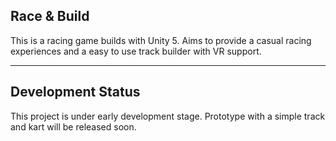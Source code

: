 ## Race & Build

This is a racing game builds with Unity 5. Aims to provide a casual racing experiences and a easy to use track builder with VR support.

---

## Development Status

This project is under early development stage. Prototype with a simple track and kart will be released soon.
